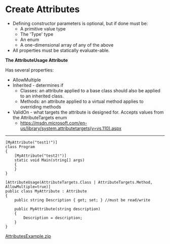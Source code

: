# Create Attributes

  * Defining constructor parameters is optional, but if done must be: 
    * A primitive value type
    * The 'Type' type
    * An enum
    * A one-dimensional array of any of the above
  * All properties must be statically evaluate-able.

  

 **The AttributeUsage Attribute**

Has several properties:

  * AllowMultiple
  * Inherited - determines if 
    * Classes: an attribute applied to a base class should also be applied to an inherited class.
    * Methods: an attribute applied to a virtual method applies to overriding methods
  * ValidOn - what targets the attribute is designed for. Accepts values from the AttributeTargets enum 
    * <https://msdn.microsoft.com/en-us/library/system.attributetargets(v=vs.110).aspx>
---

    [MyAttribute("test1!")]
    class Program
    {
    	[MyAttribute("test2!")]
    	static void Main(string[] args)
    	{
    	}
    }
    
    [AttributeUsage(AttributeTargets.Class | AttributeTargets.Method, AllowMultiple=true)]
    public class MyAttribute : Attribute
    {
    	public string Description { get; set; } //must be read/write
    
    	public MyAttribute(string description)
    	{
    		Description = description;
    	}
    }

[AttributesExample.zip](https://github.com/simonjstanford/70-483-c-sharp-notes/blob/master/media/AttributesExample.zip)
<!--stackedit_data:
eyJoaXN0b3J5IjpbLTE1OTcxMzM1ODRdfQ==
-->